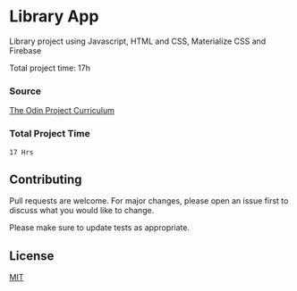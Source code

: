 

# Library App

Library project using Javascript, HTML and CSS, Materialize CSS and Firebase



Total project time: 17h

### Source

[The Odin Project Curriculum](https://www.theodinproject.com/courses/javascript/lessons/library%29%29)


### Total Project Time

```
17 Hrs
```

## Contributing
Pull requests are welcome. For major changes, please open an issue first to discuss what you would like to change.

Please make sure to update tests as appropriate.

## License
[MIT](https://choosealicense.com/licenses/mit/)
<!--stackedit_data:
eyJoaXN0b3J5IjpbLTE1NTY3NzY0NjNdfQ==
-->